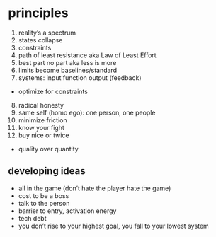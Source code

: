 # principles
1. reality’s a spectrum
2. states collapse
3. constraints
4. path of least resistance aka Law of Least Effort
5. best part no part aka less is more
6. limits become baselines/standard
7. systems: input function output (feedback)
  * optimize for constraints
8. radical honesty
9. same self (homo ego): one person, one people
10. minimize friction
11. know your fight
12. buy nice or twice
  * quality over quantity

## developing ideas   
* all in the game (don’t hate the player hate the game)
* cost to be a boss
* talk to the person
* barrier to entry, activation energy
* tech debt
* you don’t rise to your highest goal, you fall to your lowest system

